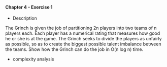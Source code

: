 #### Chapter 4 - Exercise 1
* Description

The Grinch is given the job of partitioning 2n players into two teams of n
players each. Each player has a numerical rating that measures how good he or
she is at the game. The Grinch seeks to divide the players as unfairly as possible,
so as to create the biggest possible talent imbalance between the teams. Show
how the Grinch can do the job in O(n log n) time.

     
* complexity analysis
